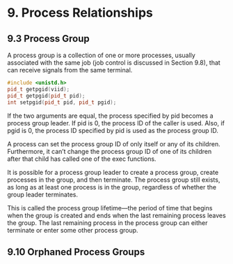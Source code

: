 # 9. Process Relationships
## 9.3 Process Group
A process group is a collection of one or more processes, usually associated with the same job (job control is discussed in Section 9.8), that can receive signals from the same terminal.

```c++
#include <unistd.h>
pid_t getpgid(viid);
pid_t getpgid(pid_t pid);
int setpgid(pid_t pid, pid_t pgid);
```
If the two arguments are equal, the process specified by pid becomes a process group leader. If pid is 0, the process ID of the caller is used. Also, if pgid is 0, the process ID specified by pid is used as the process group ID.

A process can set the process group ID of only itself or any of its children. Furthermore, it can’t change the process group ID of one of its children after that child has called one of the exec functions.

It is possible for a process group leader to create a process group, create processes in the group, and then terminate. The process group still exists, as long as at least one process is in the group, regardless of whether the group leader terminates.

This is called the process group lifetime—the period of time that begins when the group is created and ends when the last remaining process leaves the group. The last remaining process in the process group can either terminate or enter some other process group.

## 9.10 Orphaned Process Groups